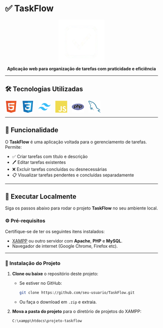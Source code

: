 # ✅ TaskFlow

<div align="center">
  <img src="./src/img/logo_task_flow.png" alt="TaskFlow Logo" height="150"/>
</div>

<div align="center">
  <strong>Aplicação web para organização de tarefas com praticidade e eficiência</strong>
</div>

---

## 🛠️ Tecnologias Utilizadas

<div align="center" style="display: flex; gap: 15px; flex-wrap: wrap;">
  <img src="https://raw.githubusercontent.com/devicons/devicon/master/icons/html5/html5-original.svg" alt="HTML" height="40" width="40">
  <img src="https://raw.githubusercontent.com/devicons/devicon/master/icons/css3/css3-original.svg" alt="CSS" height="40" width="40">
  <img src="https://raw.githubusercontent.com/devicons/devicon/master/icons/tailwindcss/tailwindcss-original.svg" alt="Tailwind" height="40" width="40">
  <img src="https://raw.githubusercontent.com/devicons/devicon/master/icons/javascript/javascript-plain.svg" alt="JavaScript" height="40" width="40">
  <img src="https://raw.githubusercontent.com/devicons/devicon/master/icons/php/php-original.svg" alt="PHP" height="40" width="40">
  <img src="https://raw.githubusercontent.com/devicons/devicon/master/icons/mysql/mysql-original.svg" alt="MySQL" height="40" width="40">
</div>

---

## 🚀 Funcionalidade

O **TaskFlow** é uma aplicação voltada para o gerenciamento de tarefas. Permite:
- ✅ Criar tarefas com título e descrição
- 🖊️ Editar tarefas existentes
- ❌ Excluir tarefas concluídas ou desnecessárias
- 📋 Visualizar tarefas pendentes e concluídas separadamente

---

## 🚀 Executar Localmente

Siga os passos abaixo para rodar o projeto **TaskFlow** no seu ambiente local.

### ⚙️ Pré-requisitos

Certifique-se de ter os seguintes itens instalados:

- [XAMPP](https://www.apachefriends.org/pt_br/index.html) ou outro servidor com **Apache**, **PHP** e **MySQL**.
- Navegador de internet (Google Chrome, Firefox etc).

---

### 📁 Instalação do Projeto

1. **Clone ou baixe** o repositório deste projeto:

   - Se estiver no GitHub:
     ```bash
     git clone https://github.com/seu-usuario/TaskFlow.git
     ```
   - Ou faça o download em `.zip` e extraia.

2. **Mova a pasta do projeto** para o diretório de projetos do XAMPP:

   ```bash
   C:\xampp\htdocs\projeto-taskflow


